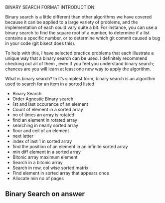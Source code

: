 BINARY SEARCH FORMAT INTRODUCTION:

Binary search is a little different than other algorithms we have covered because it can be applied to a large variety of problems, and the implementation of each could vary quite a bit. For instance, you can use a binary search to find the square root of a number, to determine if a list contains a specific number, or to determine which git commit caused a bug in your code (git bisect does this).

To help with this, I have selected practice problems that each illustrate a unique way that a binary search can be used. I definitely recommend checking out all of them , even if you feel you understand binary search; chances are you will learn at least one new way to apply the algorithm.

What is binary search?
In it’s simplest form, binary search is an algorithm used to search for an item in a sorted listed.

- Binary Search
- Order Agnostic Binary search
- 1st and last occurance of an element
- Count of element in a sorted array
- no of times an array is rotated
- find an element in rotated array
- searching in nearly sorted array
- floor and ceil of an element
- next letter
- index of last 1 in sorted array
- find the position of an element in an infinite sorted array
- min diff element in a sorted array
- Bitonic array maximum element
- Search in a bitonic array
- Search in row, col wise sorted matrix
- Find element in sorted array that appears once
- Allocate min no of pages

## Binary Search on answer
